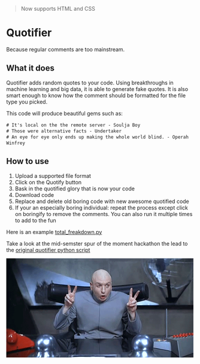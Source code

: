 > Now supports HTML and CSS
# Quotifier
Because regular comments are too mainstream.

## What it does

Quotifier adds random quotes to your code. Using breakthroughs in machine learning and big data, it is able to generate fake quotes. It is also smart enough to know how the comment should be formatted for the file type you picked. 

This code will produce beautiful gems such as:

    # It's local on the the remote server - Soulja Boy
    # Those were alternative facts - Undertaker
    # An eye for eye only ends up making the whole world blind. - Operah Winfrey

## How to use

1) Upload a supported file format
2) Click on the Quotify button
3) Bask in the quotified glory that is now your code
4) Download code
5) Replace and delete old boring code with new awesome quotified code
6) If your an especially boring individual: repeat the process except click on boringify to remove the comments.
You can also run it multiple times to add to the fun

Here is an example [total_freakdown.py](https://github.com/kcamcam/quotifier/blob/master/total_freakdown.py)

Take a look at the mid-semster spur of the moment hackathon the lead to the [original quotifier python script](https://github.com/jusleg/quotifier)  

![dr evil gif](drevil.gif)

